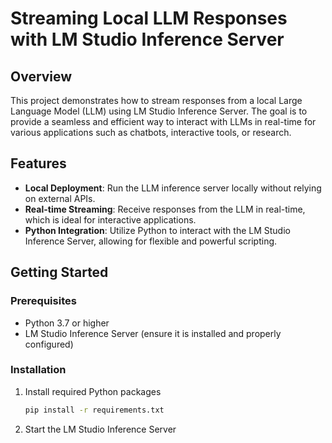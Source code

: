# Streaming Local LLM Responses with LM Studio Inference Server

## Overview

This project demonstrates how to stream responses from a local Large Language Model (LLM) using LM Studio Inference Server. The goal is to provide a seamless and efficient way to interact with LLMs in real-time for various applications such as chatbots, interactive tools, or research.

## Features

- **Local Deployment**: Run the LLM inference server locally without relying on external APIs.
- **Real-time Streaming**: Receive responses from the LLM in real-time, which is ideal for interactive applications.
- **Python Integration**: Utilize Python to interact with the LM Studio Inference Server, allowing for flexible and powerful scripting.

## Getting Started

### Prerequisites

- Python 3.7 or higher
- LM Studio Inference Server (ensure it is installed and properly configured)

### Installation

1. Install required Python packages

   ```bash
   pip install -r requirements.txt
2. Start the LM Studio Inference Server
